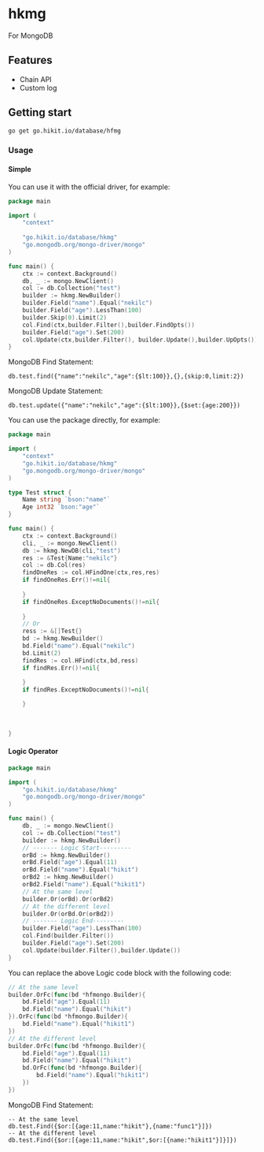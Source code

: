 # hkmg

For MongoDB

## Features

- Chain API
- Custom log

## Getting start

`go get go.hikit.io/database/hfmg`

### Usage

#### Simple
You can use it with the official driver, for example:

```go
package main

import (
	"context"
	
	"go.hikit.io/database/hkmg"
	"go.mongodb.org/mongo-driver/mongo"
)

func main() {
	ctx := context.Background()
	db, _ := mongo.NewClient()
	col := db.Collection("test")
	builder := hkmg.NewBuilder()
	builder.Field("name").Equal("nekilc")
	builder.Field("age").LessThan(100)
	builder.Skip(0).Limit(2)
	col.Find(ctx,builder.Filter(),builder.FindOpts())
	builder.Field("age").Set(200)
	col.Update(ctx,builder.Filter(), builder.Update(),builder.UpOpts())
}
```
MongoDB Find Statement:
```genericsql
db.test.find({"name":"nekilc","age":{$lt:100}},{},{skip:0,limit:2})
```

MongoDB Update Statement:
```mongo
db.test.update({"name":"nekilc","age":{$lt:100}},{$set:{age:200}})
```

You can use the package directly, for example:

```go
package main

import (
	"context"
	"go.hikit.io/database/hkmg"
	"go.mongodb.org/mongo-driver/mongo"
)

type Test struct {
	Name string `bson:"name"`
	Age int32 `bson:"age"`
}

func main() {
	ctx := context.Background()
	cli, _ := mongo.NewClient()
	db := hkmg.NewDB(cli,"test")
	res := &Test{Name:"nekilc"}
	col := db.Col(res)
	findOneRes := col.HFindOne(ctx,res,res)
	if findOneRes.Err()!=nil{
		
    }
	if findOneRes.ExceptNoDocuments()!=nil{
		
    }
	// Or
	ress := &[]Test{}
	bd := hkmg.NewBuilder()
	bd.Field("name").Equal("nekilc")
	bd.Limit(2)
	findRes := col.HFind(ctx,bd,ress)
	if findRes.Err()!=nil{
        
	}
	if findRes.ExceptNoDocuments()!=nil{

	}
	
	
	
}
```

#### Logic Operator

```go
package main

import (
	"go.hikit.io/database/hkmg"
	"go.mongodb.org/mongo-driver/mongo"
)

func main() {
	db, _ := mongo.NewClient()
	col := db.Collection("test")
	builder := hkmg.NewBuilder()
	// ------- Logic Start---------
	orBd := hkmg.NewBuilder()
	orBd.Field("age").Equal(11)
	orBd.Field("name").Equal("hikit")
	orBd2 := hkmg.NewBuilder()
	orBd2.Field("name").Equal("hikit1")
	// At the same level
	builder.Or(orBd).Or(orBd2)
	// At the different level
	builder.Or(orBd.Or(orBd2))
	// ------- Logic End---------
	builder.Field("age").LessThan(100)
	col.Find(builder.Filter())
	builder.Field("age").Set(200)
	col.Update(builder.Filter(),builder.Update())
}
```
You can replace the above Logic code block with the following code:
```go
// At the same level
builder.OrFc(func(bd *hfmongo.Builder){
	bd.Field("age").Equal(11)
    bd.Field("name").Equal("hikit")
}).OrFc(func(bd *hfmongo.Builder){
    bd.Field("name").Equal("hikit1")
})
// At the different level
builder.OrFc(func(bd *hfmongo.Builder){
    bd.Field("age").Equal(11)
    bd.Field("name").Equal("hikit")
	bd.OrFc(func(bd *hfmongo.Builder){
        bd.Field("name").Equal("hikit1")
    })
})
```
MongoDB Find Statement:
```genericsql
-- At the same level
db.test.Find({$or:[{age:11,name:"hikit"},{name:"func1"}]})
-- At the different level
db.test.Find({$or:[{age:11,name:"hikit",$or:[{name:"hikit1"}]}]})
```